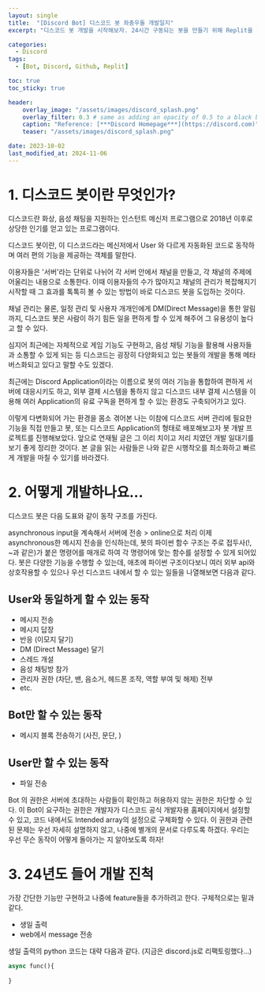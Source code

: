 ```yaml
---
layout: single     
title:  "[Discord Bot] 디스코드 봇 좌충우돌 개발일지"
excerpt: "디스코드 봇 개발을 시작해보자. 24시간 구동되는 봇을 만들기 위해 Replit을 활용해본다."

categories:
  - Discord
tags:
  - [Bot, Discord, Github, Replit]

toc: true
toc_sticky: true

header:
    overlay_image: "/assets/images/discord_splash.png"
    overlay_filter: 0.3 # same as adding an opacity of 0.5 to a black background
    caption: "Reference: [***Discord Homepage***](https://discord.com)"
    teaser: "/assets/images/discord_splash.png"

date: 2023-10-02
last_modified_at: 2024-11-06
---
```


# 1. 디스코드 봇이란 무엇인가?

디스코드란 화상, 음성 채팅을 지원하는 인스턴트 메신저 프로그램으로 2018년 이후로 상당한 인기를 얻고 있는 프로그램이다.

디스코드 봇이란, 이 디스코드라는 메신저에서 User 와 다르게 자동화된 코드로 동작하며 여러 편의 기능을 제공하는 객체를 말한다.

이용자들은 '서버'라는 단위로 나뉘어 각 서버 안에서 채널을 만들고, 각 채널의 주제에 어울리는 내용으로 소통한다. 이때 이용자들의 수가 많아지고 채널의 관리가 복잡해지기 시작할 때 그 효과를 톡톡히 볼 수 있는 방법이 바로 디스코드 봇을 도입하는 것이다.

채널 관리는 물론, 일정 관리 및 사용자 개개인에게 DM(Direct Message)을 통한 알림까지, 디스코드 봇은 사람이 하기 힘든 일을 편하게 할 수 있게 해주어 그 유용성이 높다고 할 수 있다.

심지어 최근에는 자체적으로 게임 기능도 구현하고, 음성 채팅 기능을 활용해 사용자들과 소통할 수 있게 되는 등 디스코드는 굉장히 다양화되고 있는 봇들의 개발을 통해 메타버스화되고 있다고 말할 수도 있겠다.

최근에는 Discord Application이라는 이름으로 봇의 여러 기능을 통합하여 편하게 서버에 대응시키도 하고, 외부 결제 시스템을 통하지 않고 디스코드 내부 결제 시스템을 이용해 여러 Application의 유료 구독을 편하게 할 수 있는 환경도 구축되어가고 있다.

이렇게 다변화되어 가는 환경을 몸소 겪어본 나는 이참에 디스코드 서버 관리에 필요한 기능을 직접 만들고 봇, 또는 디스코드 Application의 형태로 배포해보고자 봇 개발 프로젝트를 진행해보았다. 앞으로 연재될 글은 그 이리 치이고 저리 치였던 개발 일대기를 보기 좋게 정리한 것이다. 본 글을 읽는 사람들은 나와 같은 시행착오를 최소화하고 빠르게 개발을 마칠 수 있기를 바라겠다.


# 2. 어떻게 개발하나요...

디스코드 봇은 다음 도표와 같이 동작 구조를 가진다.

asynchronous input을 계속해서 서버에 전송 > online으로 처리
이제 asynchronous한 메시지 전송을 인식하는데, 봇의 파이썬 함수 구조는 주로 접두사(!, ~과 같은)가 붙은 명령어를 매개로 하여 각 명령어에 맞는 함수를 설정할 수 있게 되어있다.
봇은 다양한 기능을 수행할 수 있는데, 애초에 파이썬 구조이다보니 여러 외부 api와 상호작용할 수 있으나 우선 디스코드 내에서 할 수 있는 일들을 나열해보면 다음과 같다.

## User와 동일하게 할 수 있는 동작
* 메시지 전송
* 메시지 답장
* 반응 (이모지 달기)
* DM (Direct Message) 달기
* 스레드 개설
* 음성 채팅방 참가
* 관리자 권한 (차단, 밴, 음소거, 헤드폰 조작, 역할 부여 및 해제) 전부
* etc.
## Bot만 할 수 있는 동작
* 메시지 블록 전송하기 (사진, 문단, )
## User만 할 수 있는 동작
* 파일 전송

Bot 의 권한은 서버에 초대하는 사람들이 확인하고 허용하지 않는 권한은 차단할 수 있다.
이 Bot이 요구하는 권한은 개발자가 디스코드 공식 개발자용 홈페이지에서 설정할 수 있고, 코드 내에서도 Intended array의 설정으로 구체화할 수 있다. 이 권한과 관련된 문제는 우선 자세히 설명하지 않고, 나중에 별개의 문서로 다루도록 하겠다. 우리는 우선 무슨 동작이 어떻게 돌아가는 지 알아보도록 하자!


# 3. 24년도 들어 개발 진척

가장 간단한 기능만 구현하고 나중에 feature들을 추가하려고 한다. 구체적으로는 밑과 같다.

* 생일 출력
* web에서 message 전송

생일 출력의 python 코드는 대략 다음과 같다. (지금은 discord.js로 리팩토링했다...)

```python
async func(){
  
}
```